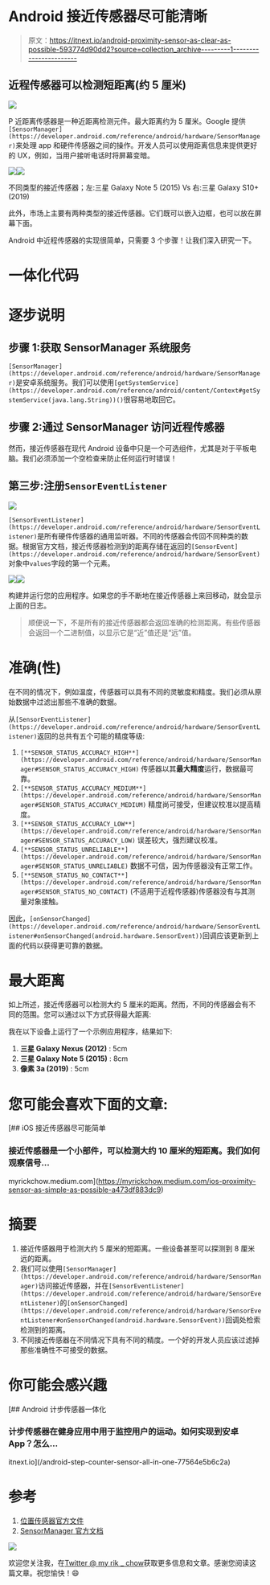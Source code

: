 # Android 接近传感器尽可能清晰

> 原文：<https://itnext.io/android-proximity-sensor-as-clear-as-possible-593774d90dd2?source=collection_archive---------1----------------------->

## 近程传感器可以检测短距离(约 5 厘米)

![](img/222bdf0e5f0a9393a85b6a3fd2e3b2e7.png)

P 近距离传感器是一种近距离检测元件。最大距离约为 5 厘米。Google 提供`[SensorManager](https://developer.android.com/reference/android/hardware/SensorManager)`来处理 app 和硬件传感器之间的操作。开发人员可以使用距离信息来提供更好的 UX，例如，当用户接听电话时将屏幕变暗。

![](img/ca95c6185733bb69cc3ff93b44f8988b.png)![](img/7943dda953d557c8127d1a9df5cbd239.png)

不同类型的接近传感器；左:三星 Galaxy Note 5 (2015) Vs 右:三星 Galaxy S10+ (2019)

此外，市场上主要有两种类型的接近传感器。它们既可以嵌入边框，也可以放在屏幕下面。

Android 中近程传感器的实现很简单，只需要 3 个步骤！让我们深入研究一下。

# 一体化代码

# 逐步说明

## 步骤 1:获取 SensorManager 系统服务

`[SensorManager](https://developer.android.com/reference/android/hardware/SensorManager)`是安卓系统服务。我们可以使用`[getSystemService](https://developer.android.com/reference/android/content/Context#getSystemService(java.lang.String))()`很容易地取回它。

## 步骤 2:通过 SensorManager 访问近程传感器

然而，接近传感器在现代 Android 设备中只是一个可选组件，尤其是对于平板电脑。我们必须添加一个空检查来防止任何运行时错误！

## 第三步:注册`SensorEventListener`

![](img/53cc0cb367e79dd4d212c99166456578.png)

`[SensorEventListener](https://developer.android.com/reference/android/hardware/SensorEventListener)`是所有硬件传感器的通用监听器。不同的传感器会传回不同种类的数据。根据官方文档，接近传感器检测到的距离存储在返回的`[SensorEvent](https://developer.android.com/reference/android/hardware/SensorEvent)`对象中`values`字段的第一个元素。

![](img/ff6d75d8a91cc14348733726b814410d.png)![](img/ecb31a76c67235f17e7e8a78d3cd5494.png)

构建并运行您的应用程序。如果您的手不断地在接近传感器上来回移动，就会显示上面的日志。

> 顺便说一下，不是所有的接近传感器都会返回准确的检测距离。有些传感器会返回一个二进制值，以显示它是“近”值还是“远”值。

# 准确(性)

在不同的情况下，例如温度，传感器可以具有不同的灵敏度和精度。我们必须从原始数据中过滤出那些不准确的数据。

从`[SensorEventListener](https://developer.android.com/reference/android/hardware/SensorEventListener)`返回的总共有五个可能的精度等级:

1.  `[**SENSOR_STATUS_ACCURACY_HIGH**](https://developer.android.com/reference/android/hardware/SensorManager#SENSOR_STATUS_ACCURACY_HIGH)`
    传感器以其**最大精度**运行，数据最可靠。
2.  `[**SENSOR_STATUS_ACCURACY_MEDIUM**](https://developer.android.com/reference/android/hardware/SensorManager#SENSOR_STATUS_ACCURACY_MEDIUM)`
    精度尚可接受，但建议校准以提高精度。
3.  `[**SENSOR_STATUS_ACCURACY_LOW**](https://developer.android.com/reference/android/hardware/SensorManager#SENSOR_STATUS_ACCURACY_LOW)`
    误差较大，强烈建议校准。
4.  `[**SENSOR_STATUS_UNRELIABLE**](https://developer.android.com/reference/android/hardware/SensorManager#SENSOR_STATUS_UNRELIABLE)`
    数据不可信，因为传感器没有正常工作。
5.  `[**SENSOR_STATUS_NO_CONTACT**](https://developer.android.com/reference/android/hardware/SensorManager#SENSOR_STATUS_NO_CONTACT)`
    (不适用于近程传感器)传感器没有与其测量对象接触。

因此，`[onSensorChanged](https://developer.android.com/reference/android/hardware/SensorEventListener#onSensorChanged(android.hardware.SensorEvent))`回调应该更新到上面的代码以获得更可靠的数据。

# 最大距离

如上所述，接近传感器可以检测大约 5 厘米的距离。然而，不同的传感器会有不同的范围。您可以通过以下方式获得最大距离:

我在以下设备上运行了一个示例应用程序，结果如下:

1.  **三星 Galaxy Nexus (2012)** : 5cm
2.  **三星 Galaxy Note 5 (2015)** : 8cm
3.  **像素 3a (2019)** : 5cm

# 您可能会喜欢下面的文章:

[](https://myrickchow.medium.com/ios-proximity-sensor-as-simple-as-possible-a473df883dc9) [## iOS 接近传感器尽可能简单

### 接近传感器是一个小部件，可以检测大约 10 厘米的短距离。我们如何观察信号…

myrickchow.medium.com](https://myrickchow.medium.com/ios-proximity-sensor-as-simple-as-possible-a473df883dc9) 

# 摘要

1.  接近传感器用于检测大约 5 厘米的短距离。一些设备甚至可以探测到 8 厘米远的距离。
2.  我们可以使用`[SensorManager](https://developer.android.com/reference/android/hardware/SensorManager)`访问接近传感器，并在`[SensorEventListener](https://developer.android.com/reference/android/hardware/SensorEventListener)`的`[onSensorChanged](https://developer.android.com/reference/android/hardware/SensorEventListener#onSensorChanged(android.hardware.SensorEvent))`回调处检索检测到的距离。
3.  不同接近传感器在不同情况下具有不同的精度。一个好的开发人员应该过滤掉那些准确性不可接受的数据。

# 你可能会感兴趣

[](/android-step-counter-sensor-all-in-one-77564e5b6c2a) [## Android 计步传感器一体化

### 计步传感器在健身应用中用于监控用户的运动。如何实现到安卓 App？怎么…

itnext.io](/android-step-counter-sensor-all-in-one-77564e5b6c2a) 

# 参考

1.  [位置传感器官方文件](https://developer.android.com/guide/topics/sensors/sensors_position)
2.  [SensorManager 官方文档](https://developer.android.com/reference/android/hardware/SensorManager)

![](img/9f93e55181c407f6c0b5d8b81f87b736.png)

欢迎您关注我，在[Twitter @ my rik _ chow](https://twitter.com/myrick_chow)获取更多信息和文章。感谢您阅读这篇文章。祝您愉快！😄